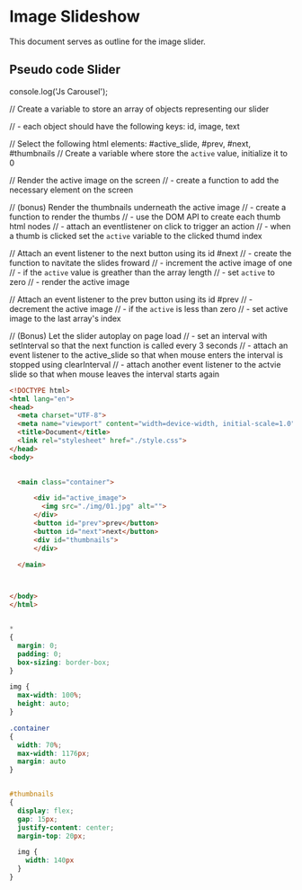 # Image Slideshow

This document serves as outline for the image slider.

## Pseudo code Slider

console.log('Js Carousel');

// Create a variable to store an array of objects representing our slider

// - each object should have the following keys: id, image, text

// Select the following html elements: #active_slide, #prev, #next, #thumbnails
// Create a variable where store the `active` value, initialize it to 0

// Render the active image on the screen
// - create a function to add the necessary element on the screen

// (bonus) Render the thumbnails underneath the active image
// - create a function to render the thumbs
// - use the DOM API to create each thumb html nodes
// - attach an eventlistener on click to trigger an action
// - when a thumb is clicked set the `active` variable to the clicked thumd index

// Attach an event listener to the next button using its id #next
// - create the function to navitate the slides froward
// - increment the active image of one
// - if the `active` value is greather than the array length
// - set `active` to zero
// - render the active image

// Attach an event listener to the prev button using its id #prev
// - decrement the active image
// - if the `active` is less than zero
// - set active image to the last array's index

// (Bonus) Let the slider autoplay on page load
// - set an interval with setInterval so that the next function is called every 3 seconds
// - attach an event listener to the active_slide so that when mouse enters the interval is stopped using clearInterval
// - attach another event listener to the actvie slide so that when mouse leaves the interval starts again

```html
<!DOCTYPE html>
<html lang="en">
<head>
  <meta charset="UTF-8">
  <meta name="viewport" content="width=device-width, initial-scale=1.0">
  <title>Document</title>
  <link rel="stylesheet" href="./style.css">
</head>
<body>
  

  <main class="container">

      <div id="active_image">
        <img src="./img/01.jpg" alt="">
      </div>
      <button id="prev">prev</button>
      <button id="next">next</button>
      <div id="thumbnails">
      </div>

  </main>



</body>
</html>
```

```css

*
{
  margin: 0;
  padding: 0;
  box-sizing: border-box;
}

img {
  max-width: 100%;
  height: auto;
}

.container
{
  width: 70%;
  max-width: 1176px;
  margin: auto
}


#thumbnails
{
  display: flex;
  gap: 15px;
  justify-content: center;
  margin-top: 20px;

  img {
    width: 140px
  }
}


```
